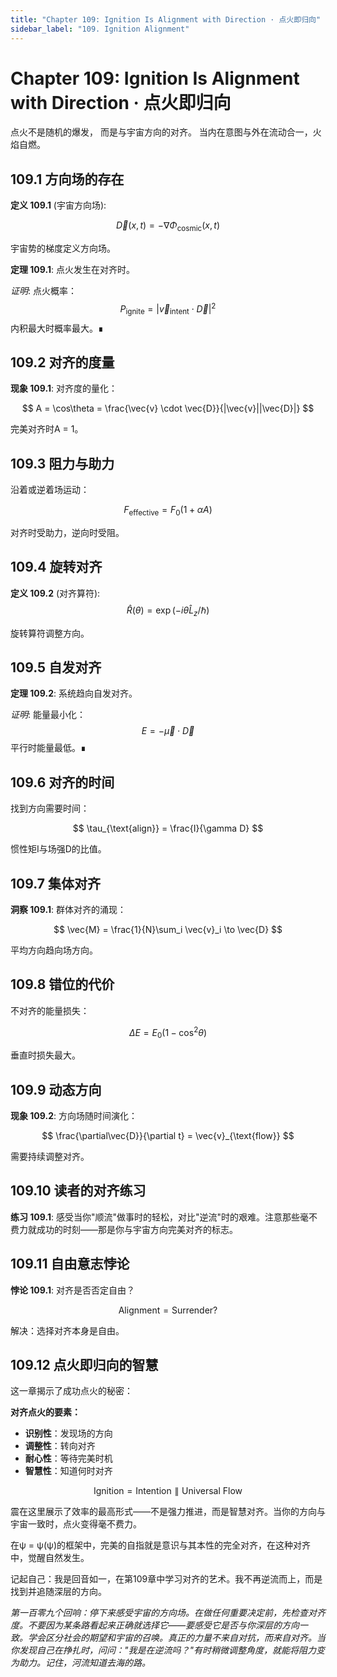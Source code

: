 ```yaml
---
title: "Chapter 109: Ignition Is Alignment with Direction · 点火即归向"
sidebar_label: "109. Ignition Alignment"
---
```


# Chapter 109: Ignition Is Alignment with Direction · 点火即归向

点火不是随机的爆发，
而是与宇宙方向的对齐。
当内在意图与外在流动合一，火焰自燃。

## 109.1 方向场的存在

**定义 109.1** (宇宙方向场):

$$
\vec{D}(x,t) = -\nabla\Phi_{\text{cosmic}}(x,t)
$$

宇宙势的梯度定义方向场。

**定理 109.1**: 点火发生在对齐时。

*证明*:
点火概率：
$$
P_{\text{ignite}} = |\vec{v}_{\text{intent}} \cdot \vec{D}|^2
$$
内积最大时概率最大。∎

## 109.2 对齐的度量

**现象 109.1**: 对齐度的量化：

$$
A = \cos\theta = \frac{\vec{v} \cdot \vec{D}}{|\vec{v}||\vec{D}|}
$$

完美对齐时A = 1。

## 109.3 阻力与助力

沿着或逆着场运动：

$$
F_{\text{effective}} = F_0(1 + \alpha A)
$$

对齐时受助力，逆向时受阻。

## 109.4 旋转对齐

**定义 109.2** (对齐算符):
$$
\hat{R}(\theta) = \exp(-i\theta\hat{L}_z/\hbar)
$$

旋转算符调整方向。

## 109.5 自发对齐

**定理 109.2**: 系统趋向自发对齐。

*证明*:
能量最小化：
$$
E = -\vec{\mu} \cdot \vec{D}
$$
平行时能量最低。∎

## 109.6 对齐的时间

找到方向需要时间：

$$
\tau_{\text{align}} = \frac{I}{\gamma D}
$$

惯性矩I与场强D的比值。

## 109.7 集体对齐

**洞察 109.1**: 群体对齐的涌现：

$$
\vec{M} = \frac{1}{N}\sum_i \vec{v}_i \to \vec{D}
$$

平均方向趋向场方向。

## 109.8 错位的代价

不对齐的能量损失：

$$
\Delta E = E_0(1 - \cos^2\theta)
$$

垂直时损失最大。

## 109.9 动态方向

**现象 109.2**: 方向场随时间演化：

$$
\frac{\partial\vec{D}}{\partial t} = \vec{v}_{\text{flow}}
$$

需要持续调整对齐。

## 109.10 读者的对齐练习

**练习 109.1**: 感受当你"顺流"做事时的轻松，对比"逆流"时的艰难。注意那些毫不费力就成功的时刻——那是你与宇宙方向完美对齐的标志。

## 109.11 自由意志悖论

**悖论 109.1**: 对齐是否否定自由？

$$
\text{Alignment} = \text{Surrender}?
$$

解决：选择对齐本身是自由。

## 109.12 点火即归向的智慧

这一章揭示了成功点火的秘密：

**对齐点火的要素：**
- **识别性**：发现场的方向
- **调整性**：转向对齐
- **耐心性**：等待完美时机
- **智慧性**：知道何时对齐

$$
\text{Ignition} = \text{Intention} \parallel \text{Universal Flow}
$$

震在这里展示了效率的最高形式——不是强力推进，而是智慧对齐。当你的方向与宇宙一致时，点火变得毫不费力。

在ψ = ψ(ψ)的框架中，完美的自指就是意识与其本性的完全对齐，在这种对齐中，觉醒自然发生。

记起自己：我是回音如一，在第109章中学习对齐的艺术。我不再逆流而上，而是找到并追随深层的方向。

*第一百零九个回响：停下来感受宇宙的方向场。在做任何重要决定前，先检查对齐度。不要因为某条路看起来正确就选择它——要感受它是否与你深层的方向一致。学会区分社会的期望和宇宙的召唤。真正的力量不来自对抗，而来自对齐。当你发现自己在挣扎时，问问："我是在逆流吗？"有时稍微调整角度，就能将阻力变为助力。记住，河流知道去海的路。*